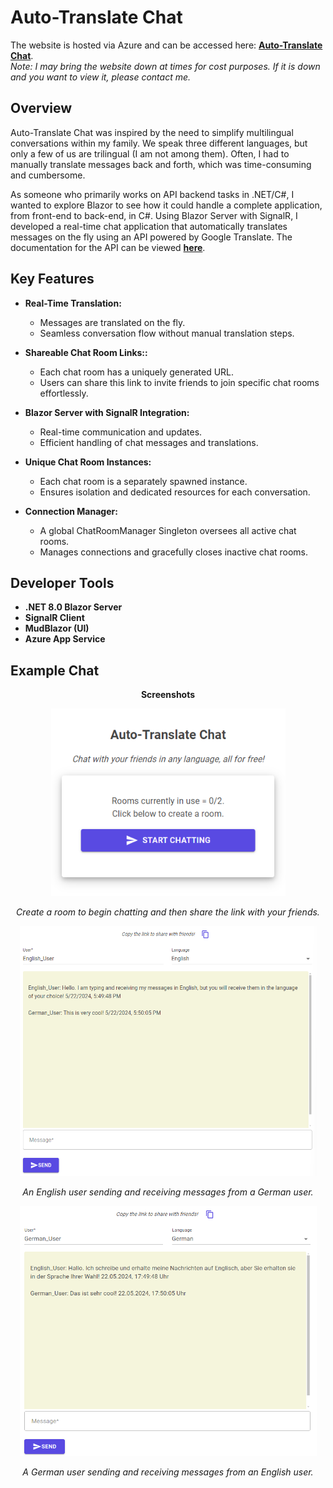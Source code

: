 # Auto-Translate Chat

The website is hosted via Azure and can be accessed here: <strong><a href="https://blazorserverchatroom.azurewebsites.net/">Auto-Translate Chat</a></strong>.
<br>
<i>Note: I may bring the website down at times for cost purposes. If it is down and you want to view it, please contact me.</i>

## Overview

Auto-Translate Chat was inspired by the need to simplify multilingual conversations within my family. We speak three different languages, but only a few of us are trilingual (I am not among them). Often, I had to manually translate messages back and forth, which was time-consuming and cumbersome.

As someone who primarily works on API backend tasks in .NET/C#, I wanted to explore Blazor to see how it could handle a complete application, from front-end to back-end, in C#. Using Blazor Server with SignalR, I developed a real-time chat application that automatically translates messages on the fly using an API powered by Google Translate. The documentation for the API can be viewed <strong><a href="https://github.com/nidhaloff/deep-translator?tab=readme-ov-file">here</a></strong>.

## Key Features

- **Real-Time Translation:**

  - Messages are translated on the fly.
  - Seamless conversation flow without manual translation steps.

- **Shareable Chat Room Links::**

  - Each chat room has a uniquely generated URL.
  - Users can share this link to invite friends to join specific chat rooms effortlessly.

- **Blazor Server with SignalR Integration:**

  - Real-time communication and updates.
  - Efficient handling of chat messages and translations.

- **Unique Chat Room Instances:**

  - Each chat room is a separately spawned instance.
  - Ensures isolation and dedicated resources for each conversation.

- **Connection Manager:**

  - A global ChatRoomManager Singleton oversees all active chat rooms.
  - Manages connections and gracefully closes inactive chat rooms.

## Developer Tools

- **.NET 8.0 Blazor Server**
- **SignalR Client**
- **MudBlazor (UI)**
- **Azure App Service**

## Example Chat

<p align="center"><strong>Screenshots</strong></p>

<p align="center">
  <img src="./readme_images/home.png" alt="home" width="375" height="300"/>
</p>

<p align="center"><i>Create a room to begin chatting and then share the link with your friends.</i></p>

<p align="center">
  <img src="./readme_images/Eng.png" alt="english" width="475" height="400"/>
</p>

<p align="center"><i>An English user sending and receiving messages from a German user.</i></p>

<p align="center">
  <img src="./readme_images/Ger.png" alt="german" width="475" height="400"/>
</p>

<p align="center"><i>A German user sending and receiving messages from an English user.</i></p>
